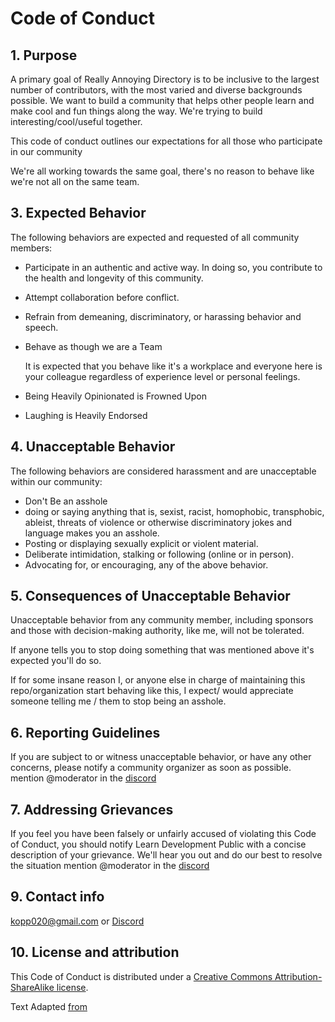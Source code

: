 # Code of Conduct

## 1. Purpose

A primary goal of Really Annoying Directory is to be inclusive to the largest number of contributors, with the most varied and diverse backgrounds possible. We want to build a community that helps other people learn and make cool and fun things along the way. We're trying to build interesting/cool/useful together.

This code of conduct outlines our expectations for all those who participate in our community

We're all working towards the same goal, there's no reason to behave like we're not all on the same team.

## 3. Expected Behavior

The following behaviors are expected and requested of all community members:

*   Participate in an authentic and active way. In doing so, you contribute to the health and longevity of this community.
*   Attempt collaboration before conflict.
*   Refrain from demeaning, discriminatory, or harassing behavior and speech.
*   Behave as though we are a Team
    
    It is expected that you behave like it's a workplace and everyone here is your colleague regardless of experience level or personal feelings.

*  Being Heavily Opinionated is Frowned Upon
*   Laughing is Heavily Endorsed


## 4. Unacceptable Behavior

The following behaviors are considered harassment and are unacceptable within our community:

*   Don't Be an asshole
*   doing or saying anything that is, sexist, racist, homophobic, transphobic, ableist, threats of violence  or otherwise discriminatory jokes and language makes you an asshole. 
*   Posting or displaying sexually explicit or violent material.
*   Deliberate intimidation, stalking or following (online or in person).
*   Advocating for, or encouraging, any of the above behavior.

## 5. Consequences of Unacceptable Behavior

Unacceptable behavior from any community member, including sponsors and those with decision-making authority, like me, will not be tolerated. 

If anyone tells you to stop doing something that was mentioned above it's expected you'll do so.

If for some insane reason I, or anyone else in charge of maintaining this repo/organization start behaving like this, I expect/ would appreciate someone telling me / them to stop being an asshole. 

## 6. Reporting Guidelines

If you are subject to or witness unacceptable behavior, or have any other concerns, please notify a community organizer as soon as possible. mention @moderator in the [discord](https://discord.gg/ZeMcrJQ)


## 7. Addressing Grievances

If you feel you have been falsely or unfairly accused of violating this Code of Conduct, you should notify Learn Development Public with a concise description of your grievance. We'll hear you out and do our best to resolve the situation mention @moderator in the [discord](https://discord.gg/ZeMcrJQ)

## 9. Contact info

kopp020@gmail.com or [Discord](https://discord.gg/ZeMcrJQ)

## 10. License and attribution

This Code of Conduct is distributed under a [Creative Commons Attribution-ShareAlike license](http://creativecommons.org/licenses/by-sa/3.0/).

Text Adapted [from](http://citizencodeofconduct.org/)
